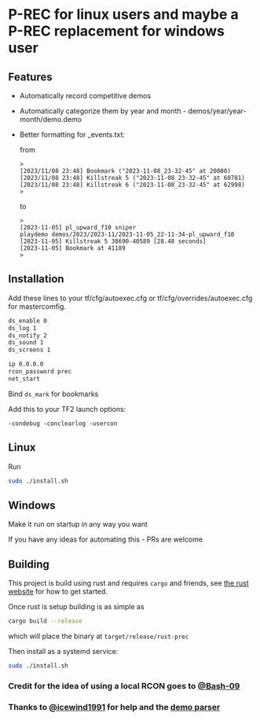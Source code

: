 # P-REC for linux users and maybe a P-REC replacement for windows user

## Features

- Automatically record competitive demos
- Automatically categorize them by year and month - demos/year/year-month/demo.demo
- Better formatting for _events.txt:

  from

    ```text
    >
    [2023/11/08 23:48] Bookmark ("2023-11-08_23-32-45" at 20000)
    [2023/11/08 23:48] Killstreak 5 ("2023-11-08_23-32-45" at 60781)
    [2023/11/08 23:48] Killstreak 6 ("2023-11-08_23-32-45" at 62998)
    >
    ```

  to

    ```text
    >
    [2023-11-05] pl_upward_f10 sniper                                playdemo demos/2023/2023-11/2023-11-05_22-11-34-pl_upward_f10
    [2023-11-05] Killstreak 5 38690-40589 [28.48 seconds]
    [2023-11-05] Bookmark at 41189
    >
    ```

## Installation

Add these lines to your tf/cfg/autoexec.cfg or tf/cfg/overrides/autoexec.cfg for mastercomfig.

```txt
ds_enable 0
ds_log 1
ds_notify 2
ds_sound 1
ds_screens 1

ip 0.0.0.0
rcon_password prec
net_start
```

Bind ```ds_mark``` for bookmarks

Add this to your TF2 launch options:

```-condebug -conclearlog -usercon```

## Linux

Run

```bash
sudo ./install.sh
```

## Windows

Make it run on startup in any way you want

If you have any ideas for automating this - PRs are welcome

## Building

This project is build using rust and requires `cargo` and friends, see [the rust website](https://www.rust-lang.org/)
for how to get started.

Once rust is setup building is as simple as

```bash
cargo build --release
```

which will place the binary at `target/release/rust-prec`

Then install as a systemd service:

```bash
sudo ./install.sh
```

### Credit for the idea of using a local RCON goes to [@Bash-09](https://github.com/Bash-09)

### Thanks to [@icewind1991](https://github.com/icewind1991/) for help and the [demo parser](https://github.com/demostf/parser)
